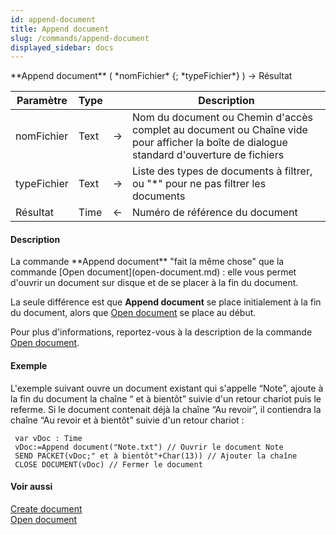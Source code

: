 ```yaml
---
id: append-document
title: Append document
slug: /commands/append-document
displayed_sidebar: docs
---
```


<!--REF #_command_.Append document.Syntax-->**Append document** ( *nomFichier* {; *typeFichier*} ) -> Résultat<!-- END REF-->
<!--REF #_command_.Append document.Params-->
| Paramètre | Type |  | Description |
| --- | --- | --- | --- |
| nomFichier | Text | &srarr; | Nom du document ou Chemin d'accès complet au document ou Chaîne vide pour afficher la boîte de dialogue standard d'ouverture de fichiers |
| typeFichier | Text | &srarr; | Liste des types de documents à filtrer, ou "*" pour ne pas filtrer les documents |
| Résultat | Time | &larr; | Numéro de référence du document |

<!-- END REF-->

#### Description 

<!--REF #_command_.Append document.Summary-->La commande **Append document** "fait la même chose" que la commande [Open document](open-document.md) : elle vous permet d'ouvrir un document sur disque et de se placer à la fin du document.<!-- END REF--> 

La seule différence est que **Append document** se place initialement à la fin du document, alors que [Open document](open-document.md) se place au début. 

Pour plus d'informations, reportez-vous à la description de la commande [Open document](open-document.md).

#### Exemple 

L'exemple suivant ouvre un document existant qui s'appelle “Note”, ajoute à la fin du document la chaîne “ et à bientôt” suivie d'un retour chariot puis le referme. Si le document contenait déjà la chaîne “Au revoir”, il contiendra la chaîne “Au revoir et à bientôt” suivie d'un retour chariot :

```4d
 var vDoc : Time
 vDoc:=Append document("Note.txt") // Ouvrir le document Note
 SEND PACKET(vDoc;" et à bientôt"+Char(13)) // Ajouter la chaîne
 CLOSE DOCUMENT(vDoc) // Fermer le document
```

#### Voir aussi 

[Create document](create-document.md)  
[Open document](open-document.md)  